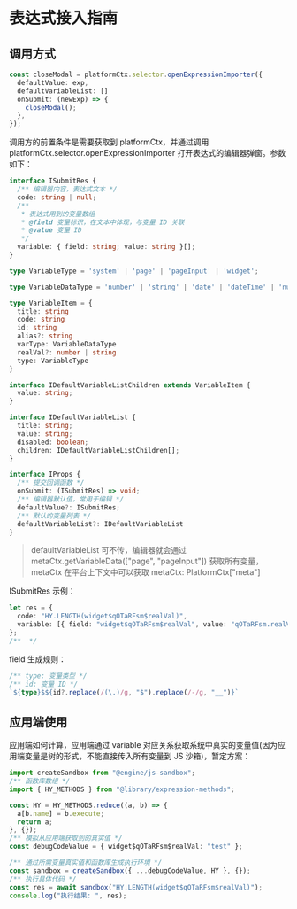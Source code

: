 # 表达式接入指南

## 调用方式

```ts
const closeModal = platformCtx.selector.openExpressionImporter({
  defaultValue: exp,
  defaultVariableList: []
  onSubmit: (newExp) => {
    closeModal();
  },
});
```

调用方的前置条件是需要获取到 platformCtx，并通过调用 platformCtx.selector.openExpressionImporter 打开表达式的编辑器弹窗。参数如下：

```ts
interface ISubmitRes {
  /** 编辑器内容，表达式文本 */
  code: string | null;
  /**
   * 表达式用到的变量数组
   * @field 变量标识，在文本中体现，与变量 ID 关联
   * @value 变量 ID
   */
  variable: { field: string; value: string }[];
}

type VariableType = 'system' | 'page' | 'pageInput' | 'widget';

type VariableDataType = 'number' | 'string' | 'date' | 'dateTime' | 'numberArray' | 'stringArray' | 'dateArray' | 'dateTimeArray';

type VariableItem = {
  title: string
  code: string
  id: string
  alias?: string
  varType: VariableDataType
  realVal?: number | string
  type: VariableType
}

interface IDefaultVariableListChildren extends VariableItem {
  value: string;
}

interface IDefaultVariableList {
  title: string;
  value: string;
  disabled: boolean;
  children: IDefaultVariableListChildren[];
}

interface IProps {
  /** 提交回调函数 */
  onSubmit: (ISubmitRes) => void;
  /** 编辑器默认值，常用于编辑 */
  defaultValue?: ISubmitRes;
  /** 默认的变量列表 */
  defaultVariableList?: IDefaultVariableList
}
```

> defaultVariableList 可不传，编辑器就会通过 metaCtx.getVariableData(["page", "pageInput"]) 获取所有变量，metaCtx 在平台上下文中可以获取 metaCtx: PlatformCtx["meta"]

ISubmitRes 示例：

```ts
let res = {
  code: "HY.LENGTH(widget$qOTaRFsm$realVal)",
  variable: [{ field: "widget$qOTaRFsm$realVal", value: "qOTaRFsm.realVal" }],
};
/**  */
```

field 生成规则：

``` ts
/** type: 变量类型 */
/** id: 变量 ID */
`${type}$${id?.replace(/(\.)/g, "$").replace(/-/g, "__")}`
```

## 应用端使用

应用端如何计算，应用端通过 variable 对应关系获取系统中真实的变量值(因为应用端变量是树的形式，不能直接传入所有变量到 JS 沙箱)，暂定方案：

```ts
import createSandbox from "@engine/js-sandbox";
/** 函数库数组 */
import { HY_METHODS } from "@library/expression-methods";

const HY = HY_METHODS.reduce((a, b) => {
  a[b.name] = b.execute;
  return a;
}, {});
/** 模拟从应用端获取到的真实值 */
const debugCodeValue = { widget$qOTaRFsm$realVal: "test" };

/** 通过所需变量真实值和函数库生成执行环境 */
const sandbox = createSandbox({ ...debugCodeValue, HY }, {});
/** 执行具体代码 */
const res = await sandbox("HY.LENGTH(widget$qOTaRFsm$realVal)");
console.log("执行结果: ", res);
```
